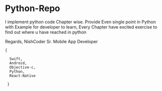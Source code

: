 # Python-Repo
I implement python code Chapter wise.
Provide Even single point in Python with Example for developer to learn,
Every Chapter have excited exercise to find out where u have reached in python

Regards,
NishCoder
Sr. Mobile App Developer
    
    {
   
      Swift,
      Android,
      Objective-c,
      Python,
      React-Native
       
     }


